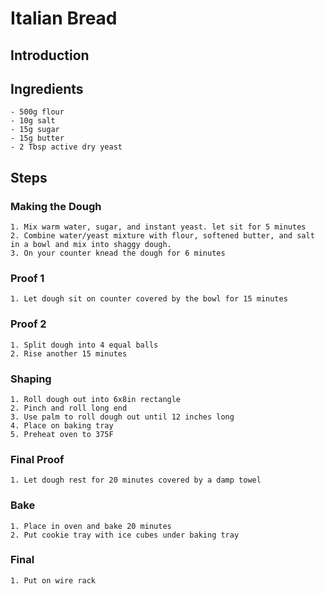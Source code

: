 # Italian Bread

## Introduction

## Ingredients

    - 500g flour
    - 10g salt
    - 15g sugar
    - 15g butter
    - 2 Tbsp active dry yeast

## Steps

### Making the Dough

    1. Mix warm water, sugar, and instant yeast. let sit for 5 minutes
    2. Combine water/yeast mixture with flour, softened butter, and salt in a bowl and mix into shaggy dough.
    3. On your counter knead the dough for 6 minutes

### Proof 1

    1. Let dough sit on counter covered by the bowl for 15 minutes

### Proof 2

    1. Split dough into 4 equal balls
    2. Rise another 15 minutes

### Shaping

    1. Roll dough out into 6x8in rectangle
    2. Pinch and roll long end
    3. Use palm to roll dough out until 12 inches long
    4. Place on baking tray
    5. Preheat oven to 375F

### Final Proof

    1. Let dough rest for 20 minutes covered by a damp towel

### Bake

    1. Place in oven and bake 20 minutes
    2. Put cookie tray with ice cubes under baking tray

### Final

    1. Put on wire rack